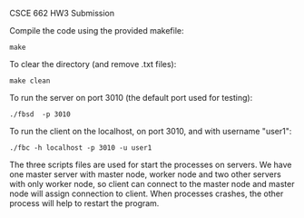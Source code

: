 CSCE 662 HW3 Submission

Compile the code using the provided makefile:

    make

To clear the directory (and remove .txt files):
   
    make clean

To run the server on port 3010 (the default port used for testing):

    ./fbsd  -p 3010

To run the client on the localhost, on port 3010, and with username "user1": 

    ./fbc -h localhost -p 3010 -u user1

 The three scripts files are used for start the processes on servers. We have one master server with master node, worker node and two other servers with only worker node, so client can connect to the master node and master node will assign connection to client. When processes crashes, the other process will help to restart the program.


